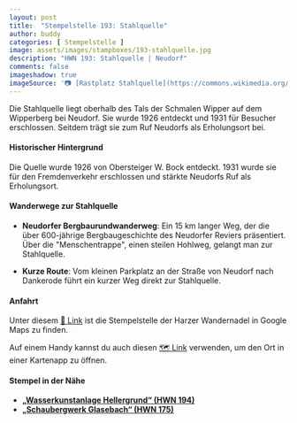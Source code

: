 ```yaml
---
layout: post
title:  "Stempelstelle 193: Stahlquelle"
author: buddy
categories: [ Stempelstelle ]
image: assets/images/stampboxes/193-stahlquelle.jpg
description: "HWN 193: Stahlquelle | Neudorf"
comments: false
imageshadow: true
imageSource: '📷 [Rastplatz Stahlquelle](https://commons.wikimedia.org/wiki/File:Rastplatz_Stahlquelle.jpg) von <a href="//commons.wikimedia.org/wiki/User:B.Thomas95" title="User:B.Thomas95">Thomas Binder</a> unter Lizenz [CC BY-SA 4.0](https://creativecommons.org/licenses/by-sa/4.0)'
---
```


Die Stahlquelle liegt oberhalb des Tals der Schmalen Wipper auf dem Wipperberg bei Neudorf. Sie wurde 1926 entdeckt und 1931 für Besucher erschlossen. Seitdem trägt sie zum Ruf Neudorfs als Erholungsort bei. 

#### Historischer Hintergrund

Die Quelle wurde 1926 von Obersteiger W. Bock entdeckt. 1931 wurde sie für den Fremdenverkehr erschlossen und stärkte Neudorfs Ruf als Erholungsort. 

#### Wanderwege zur Stahlquelle

- **Neudorfer Bergbaurundwanderweg**: Ein 15 km langer Weg, der die über 600-jährige Bergbaugeschichte des Neudorfer Reviers präsentiert. Über die "Menschentrappe", einen steilen Hohlweg, gelangt man zur Stahlquelle. 

- **Kurze Route**: Vom kleinen Parkplatz an der Straße von Neudorf nach Dankerode führt ein kurzer Weg direkt zur Stahlquelle. 

#### Anfahrt

Unter diesem [📍 Link](https://www.google.com/maps/dir/?api=1&origin=&destination=51.60795%2C%2011.13672) ist die Stempelstelle der Harzer Wandernadel in Google Maps zu finden.

<div class="android-only">
  Auf einem Handy kannst du auch diesen 
  <a href="geo:51.60795,11.13672">🗺️ Link</a> 
  verwenden, um den Ort in einer Kartenapp zu öffnen.
  <p></p>
</div>

#### Stempel in der Nähe

- [**„Wasserkunstanlage Hellergrund“ (HWN 194)**](/stempelstelle-194-hellergrund)
- [**„Schaubergwerk Glasebach“ (HWN 175)**](/stempelstelle-175-schaubergwerk-glasebach)
